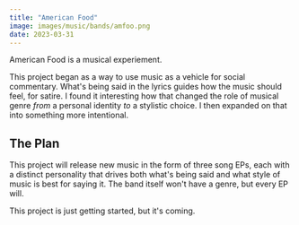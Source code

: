 ```yaml
---
title: "American Food"
image: images/music/bands/amfoo.png
date: 2023-03-31
---
```


American Food is a musical experiement.

This project began as a way to use music as a vehicle for social commentary. What's being said in the lyrics guides how the music should feel, for satire. I found it interesting how that changed the role of musical genre _from_ a personal identity _to_ a stylistic choice. I then expanded on that into something more intentional.


## The Plan

This project will release new music in the form of three song EPs, each with a distinct personality that drives both what's being said and what style of music is best for saying it. The band itself won't have a genre, but every EP will.

This project is just getting started, but it's coming.
